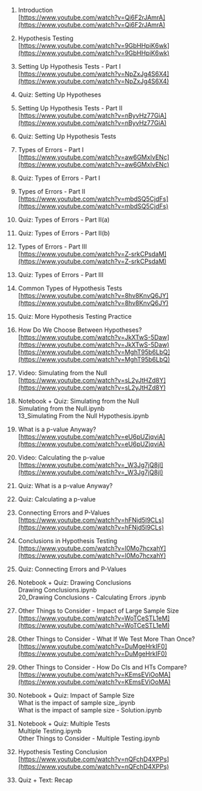 <div tabindex="-1" id="notebook" class="border-box-sizing">

<div class="container" id="notebook-container">

<div class="cell border-box-sizing text_cell rendered">

<div class="inner_cell">

<div class="text_cell_render border-box-sizing rendered_html">

1.  Introduction  
    [https://www.youtube.com/watch?v=Qi6F2rJAmrA](https://www.youtube.com/watch?v=Qi6F2rJAmrA)  

2.  Hypothesis Testing  
    [https://www.youtube.com/watch?v=9GbHHpiK6wk](https://www.youtube.com/watch?v=9GbHHpiK6wk)  

3.  Setting Up Hypothesis Tests - Part I  
    [https://www.youtube.com/watch?v=NpZxJg4S6X4](https://www.youtube.com/watch?v=NpZxJg4S6X4)  

4.  Quiz: Setting Up Hypotheses  

5.  Setting Up Hypothesis Tests - Part II  
    [https://www.youtube.com/watch?v=nByvHz77GiA](https://www.youtube.com/watch?v=nByvHz77GiA)  

6.  Quiz: Setting Up Hypothesis Tests  

7.  Types of Errors - Part I  
    [https://www.youtube.com/watch?v=aw6GMxIvENc](https://www.youtube.com/watch?v=aw6GMxIvENc)  

8.  Quiz: Types of Errors - Part I  

9.  Types of Errors - Part II  
    [https://www.youtube.com/watch?v=mbdSQ5CjdFs](https://www.youtube.com/watch?v=mbdSQ5CjdFs)  

10.  Quiz: Types of Errors - Part II(a)  

11.  Quiz: Types of Errors - Part II(b)  

12.  Types of Errors - Part III  
    [https://www.youtube.com/watch?v=Z-srkCPsdaM](https://www.youtube.com/watch?v=Z-srkCPsdaM)  

13.  Quiz: Types of Errors - Part III  

14.  Common Types of Hypothesis Tests  
    [https://www.youtube.com/watch?v=8hv8KnvQ6JY](https://www.youtube.com/watch?v=8hv8KnvQ6JY)  

15.  Quiz: More Hypothesis Testing Practice  

16.  How Do We Choose Between Hypotheses?  
    [https://www.youtube.com/watch?v=JkXTwS-5Daw](https://www.youtube.com/watch?v=JkXTwS-5Daw)  
    [https://www.youtube.com/watch?v=MghT95b6LbQ](https://www.youtube.com/watch?v=MghT95b6LbQ)  

17.  Video: Simulating from the Null  
    [https://www.youtube.com/watch?v=sL2yJtHZd8Y](https://www.youtube.com/watch?v=sL2yJtHZd8Y)  

18.  Notebook + Quiz: Simulating from the Null  
    Simulating from the Null.ipynb  
    13_Simulating From the Null Hypothesis.ipynb  

19.  What is a p-value Anyway?  
    [https://www.youtube.com/watch?v=eU6pUZjqviA](https://www.youtube.com/watch?v=eU6pUZjqviA)  

20.  Video: Calculating the p-value  
    [https://www.youtube.com/watch?v=_W3Jg7jQ8jI](https://www.youtube.com/watch?v=_W3Jg7jQ8jI)  

21.  Quiz: What is a p-value Anyway?  

22.  Quiz: Calculating a p-value  

23.  Connecting Errors and P-Values  
    [https://www.youtube.com/watch?v=hFNjd5l9CLs](https://www.youtube.com/watch?v=hFNjd5l9CLs)  

24.  Conclusions in Hypothesis Testing  
    [https://www.youtube.com/watch?v=I0Mo7hcxahY](https://www.youtube.com/watch?v=I0Mo7hcxahY)  

25.  Quiz: Connecting Errors and P-Values  

26.  Notebook + Quiz: Drawing Conclusions  
    Drawing Conclusions.ipynb  
    20_Drawing Conclusions - Calculating Errors .ipynb  

27.  Other Things to Consider - Impact of Large Sample Size  
    [https://www.youtube.com/watch?v=WoTCeSTL1eM](https://www.youtube.com/watch?v=WoTCeSTL1eM)  

28.  Other Things to Consider - What If We Test More Than Once?  
    [https://www.youtube.com/watch?v=DuMgeHrkIF0](https://www.youtube.com/watch?v=DuMgeHrkIF0)  

29.  Other Things to Consider - How Do CIs and HTs Compare?  
    [https://www.youtube.com/watch?v=KEmsEViOoMA](https://www.youtube.com/watch?v=KEmsEViOoMA)  

30.  Notebook + Quiz: Impact of Sample Size  
    What is the impact of sample size_.ipynb  
    What is the impact of sample size - Solution.ipynb  

31.  Notebook + Quiz: Multiple Tests  
    Multiple Testing.ipynb  
    Other Things to Consider - Multiple Testing.ipynb  

32.  Hypothesis Testing Conclusion  
    [https://www.youtube.com/watch?v=nQFchD4XPPs](https://www.youtube.com/watch?v=nQFchD4XPPs)  

33.  Quiz + Text: Recap  

</div>

</div>

</div>

</div>

</div>